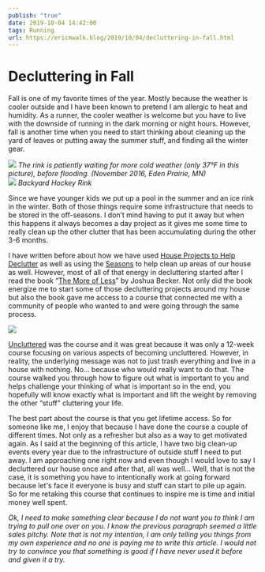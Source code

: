 ```yaml
---
publish: "true"
date: 2019-10-04 14:42:00
tags: Running
url: https://ericmwalk.blog/2019/10/04/decluttering-in-fall.html
---
```


# Decluttering in Fall

Fall is one of my favorite times of the year. Mostly because the weather is cooler outside and I have been known to pretend I am allergic to heat and humidity. As a runner, the cooler weather is welcome but you have to live with the downside of running in the dark morning or night hours. However, fall is another time when you need to start thinking about cleaning up the yard of leaves or putting away the summer stuff, and finding all the winter gear.

![](https://ericmwalk.blog/uploads/2021/1b348e65bf.jpg)
*The rink is patiently waiting for more cold weather (only 37°F in this picture), before flooding. (November 2016, Eden Prairie, MN)*
<br/>
![](https://ericmwalk.blog/uploads/2021/619564ade9.jpg)
*Backyard Hockey Rink*

Since we have younger kids we put up a pool in the summer and an ice rink in the winter. Both of those things require some infrastructure that needs to be stored in the off-seasons. I don’t mind having to put it away but when this happens it always becomes a day project as it gives me some time to really clean up the other clutter that has been accumulating during the other 3-6 months.

I have written before about how we have used <a href="https://ericmwalk.blog/2017/10/25/using-house-projects.html">House Projects to Help Declutter</a> as well as using the <a href="https://ericmwalk.blog/2017/10/05/fall-clean-up.html">Seasons</a> to help clean up areas of our house as well. However, most of all of that energy in decluttering started after I read the book “<a href="https://ericmwalk.blog/2016/05/31/the-more-of.html">The More of Less</a>” by Joshua Becker. Not only did the book energize me to start some of those decluttering projects around my house but also the book gave me access to a course that connected me with a community of people who wanted to and were going through the same process.

![](https://ericmwalk.blog/uploads/2021/1f973eaa3c.jpg)

<a href="https://uncluttered.samcart.com/referral/kwVBIyfN/KLDewKhkPXB2B00D">Uncluttered</a> was the course and it was great because it was only a 12-week course focusing on various aspects of becoming uncluttered. However, in reality, the underlying message was not to just trash everything and live in a house with nothing. No… because who would really want to do that. The course walked you through how to figure out what is important to you and helps challenge your thinking of what is important so in the end, you hopefully will know exactly what is important and lift the weight by removing the other “stuff” cluttering your life.

The best part about the course is that you get lifetime access. So for someone like me, I enjoy that because I have done the course a couple of different times. Not only as a refresher but also as a way to get motivated again. As I said at the beginning of this article, I have two big clean-up events every year due to the infrastructure of outside stuff I need to put away. I am approaching one right now and even though I would love to say I decluttered our house once and after that, all was well… Well, that is not the case, it is something you have to intentionally work at going forward because let's face it everyone is busy and stuff can start to pile up again. So for me retaking this course that continues to inspire me is time and initial money well spent.

*Ok, I need to make something clear because I do not want you to think I am trying to pull one over on you. I know the previous paragraph seemed a little sales pitchy. Note that is not my intention,  I am only telling you things from my own experience and no one is paying me to write this article. I would not try to convince you that something is good if I have never used it before and given it a try.*
